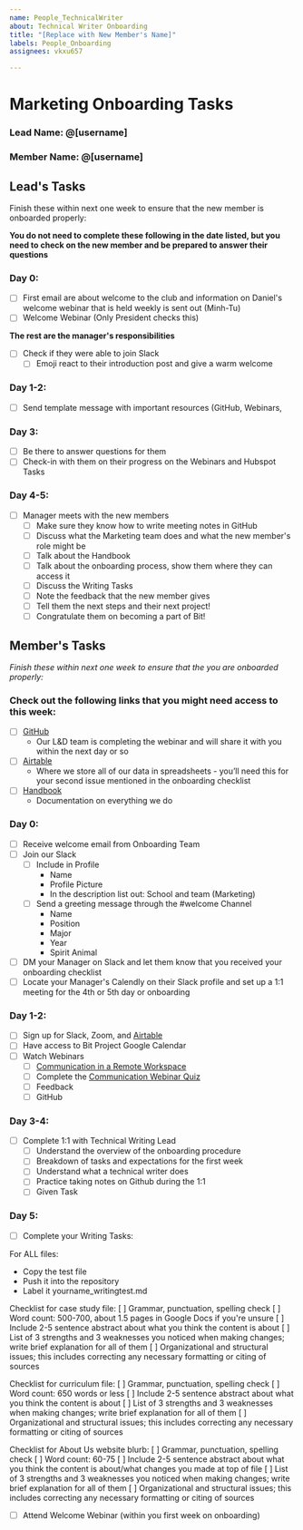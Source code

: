 ```yaml
---
name: People_TechnicalWriter
about: Technical Writer Onboarding
title: "[Replace with New Member's Name]"
labels: People_Onboarding
assignees: vkxu657

---
```


# Marketing Onboarding Tasks 

### Lead Name: @[username]
### Member Name: @[username]

## Lead's Tasks

Finish these within next one week to ensure that the new member is onboarded properly:

**You do not need to complete these following in the date listed, but you need to check on the new member and be prepared to answer their questions** 

### Day 0:

- [ ] First email are about welcome to the club and information on Daniel's welcome webinar that is held weekly is sent out (Minh-Tu)
- [ ] Welcome Webinar (Only President checks this)

**The rest are the manager's responsibilities**

- [ ] Check if they were able to join Slack
  - [ ] Emoji react to their introduction post and give a warm welcome

### Day 1-2:

- [ ] Send template message with important resources (GitHub, Webinars, 

### Day 3: 

- [ ] Be there to answer questions for them
- [ ] Check-in with them on their progress on the Webinars and Hubspot Tasks 

### Day 4-5: 

- [ ] Manager meets with the new members 
  - [ ] Make sure they know how to write meeting notes in GitHub
  - [ ] Discuss what the Marketing team does and what the new member's role might be
  - [ ] Talk about the Handbook 
  - [ ] Talk about the onboarding process, show them where they can access it 
  - [ ] Discuss the Writing Tasks 
  - [ ] Note the feedback that the new member gives 
  - [ ] Tell them the next steps and their next project!
  - [ ] Congratulate them on becoming a part of Bit! 

## Member's Tasks

_Finish these within next one week to ensure that the you are onboarded properly:_

### Check out the following links that you might need access to this week:
- [ ] [GitHub](github.com/bitprj/marketing)
  - Our L&D team is completing the webinar and will share it with you within the next day or so
- [ ] [Airtable](airtable.com)
  - Where we store all of our data in spreadsheets - you’ll need this for your second issue mentioned in the onboarding checklist
- [ ] [Handbook](about.bitproject.org)
  - Documentation on everything we do

### Day 0:

- [ ] Receive welcome email from Onboarding Team 
- [ ] Join our Slack
  - [ ] Include in Profile
    - Name
    - Profile Picture 
    - In the description list out: School and team (Marketing)
  - [ ] Send a greeting message through the #welcome Channel 
    - Name 
    - Position
    - Major 
    - Year
    - Spirit Animal
- [ ] DM your Manager on Slack and let them know that you received your onboarding checklist
- [ ] Locate your Manager's Calendly on their Slack profile and set up a 1:1 meeting for the 4th or 5th day or onboarding

### Day 1-2:

- [ ] Sign up for Slack, Zoom, and [Airtable](https://airtable.com/tblRN2fngeYXUlGGp)
- [ ] Have access to Bit Project Google Calendar 
- [ ] Watch Webinars 
  - [ ] [Communication in a Remote Workspace](https://www.youtube.com/watch?v=2f9TkttynIk)
  - [ ] Complete the [Communication Webinar Quiz](https://airtable.com/shr31V9xdVRxOffMA)
  - [ ] Feedback
  - [ ] GitHub

### Day 3-4:

- [ ] Complete 1:1 with Technical Writing Lead
  - [ ] Understand the overview of the onboarding procedure 
  - [ ] Breakdown of tasks and expectations for the first week 
  - [ ] Understand what a technical writer does
  - [ ] Practice taking notes on Github during the 1:1 
  - [ ] Given Task

### Day 5:
- [ ] Complete your Writing Tasks:

For ALL files:
- Copy the test file
- Push it into the repository
- Label it yourname_writingtest.md

Checklist for case study file:
[ ] Grammar, punctuation, spelling check
[ ] Word count: 500-700, about 1.5 pages in Google Docs if you're unsure
[ ] Include 2-5 sentence abstract about what you think the content is about
[ ] List of 3 strengths and 3 weaknesses you noticed when making changes; write brief explanation for all of them
[ ] Organizational and structural issues; this includes correcting any necessary formatting or citing of sources

Checklist for curriculum file:
[ ] Grammar, punctuation, spelling check
[ ] Word count: 650 words or less
[ ] Include 2-5 sentence abstract about what you think the content is about
[ ] List of 3 strengths and 3 weaknesses when making changes; write brief explanation for all of them
[ ] Organizational and structural issues; this includes correcting any necessary formatting or citing of sources

Checklist for About Us website blurb:
[ ] Grammar, punctuation, spelling check
[ ] Word count: 60-75
[ ] Include 2-5 sentence abstract about what you think the content is about/what changes you made at top of file
[ ] List of 3 strengths and 3 weaknesses you noticed when making changes; write brief explanation for all of them
[ ] Organizational and structural issues; this includes correcting any necessary formatting or citing of sources

- [ ] Attend Welcome Webinar (within you first week on onboarding)
